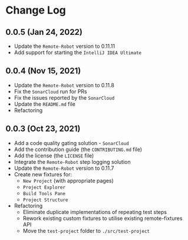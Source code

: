 # Change Log

## 0.0.5 (Jan 24, 2022)
 - Update the `Remote-Robot` version to 0.11.11
 - Add support for starting the `IntelliJ IDEA Ultimate`

## 0.0.4 (Nov 15, 2021)
 - Update the `Remote-Robot` version to 0.11.8
 - Fix the `SonarCloud` run for PRs
 - Fix the issues reported by the `SonarCloud`
 - Update the `README.md` file
 - Refactoring

## 0.0.3 (Oct 23, 2021)
 - Add a code quality gating solution - `SonarCloud`
 - Add the contribution guide (the `CONTRIBUTING.md` file)
 - Add the license (the `LICENSE` file)
 - Integrate the `Remote-Robot` step logging solution
 - Update the `Remote-Robot` version to 0.11.7
 - Create new fixtures for:
   - `New Project` (with appropriate pages)
   - `Project Explorer` 
   - `Build Tools Pane`
   - `Project Structure`
 - Refactoring
   - Eliminate duplicate implementations of repeating test steps
   - Rework existing custom fixtures to utilise existing remote-fixtures API
   - Move the `test-project` folder to `./src/test-project`
